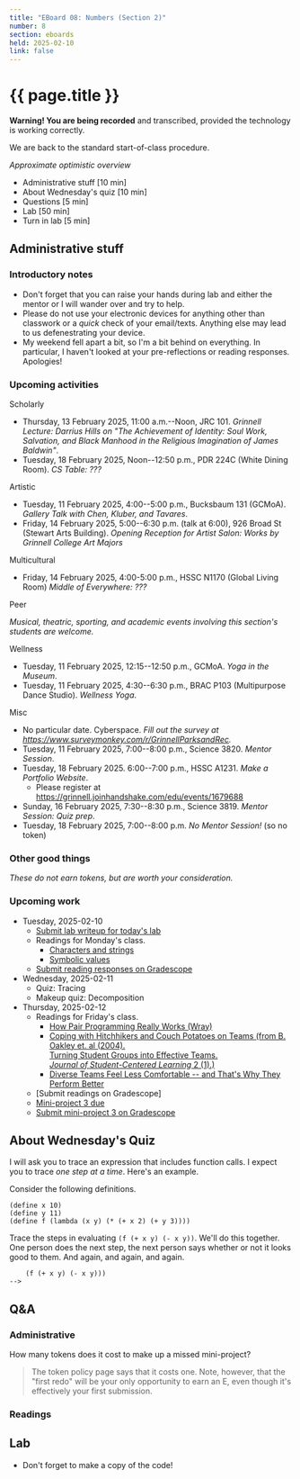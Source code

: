 ```yaml
---
title: "EBoard 08: Numbers (Section 2)"
number: 8
section: eboards
held: 2025-02-10
link: false
---
```

# {{ page.title }}

**Warning! You are being recorded** and transcribed, provided the technology
is working correctly.

We are back to the standard start-of-class procedure.

_Approximate optimistic overview_

* Administrative stuff [10 min]
* About Wednesday's quiz [10 min]
* Questions [5 min]
* Lab [50 min]
* Turn in lab [5 min]

Administrative stuff
--------------------

### Introductory notes

* Don't forget that you can raise your hands during lab and either the mentor
  or I will wander over and try to help.
* Please do not use your electronic devices for anything other than classwork
  or a _quick_ check of your email/texts. Anything else may lead to us
  defenestrating your device.
* My weekend fell apart a bit, so I'm a bit behind on everything. In particular,
  I haven't looked at your pre-reflections or reading responses. Apologies!

### Upcoming activities

Scholarly

* Thursday, 13 February 2025, 11:00 a.m.--Noon, JRC 101.
  _Grinnell Lecture: Darrius Hills on "The Achievement of Identity: Soul Work, Salvation, and Black Manhood in the Religious Imagination of James Baldwin"_.
* Tuesday, 18 February 2025, Noon--12:50 p.m., PDR 224C (White Dining Room).
  _CS Table: ???_

Artistic

* Tuesday, 11 February 2025, 4:00--5:00 p.m., Bucksbaum 131 (GCMoA).
  _Gallery Talk with Chen, Kluber, and Tavares_.
* Friday, 14 February 2025, 5:00--6:30 p.m. (talk at 6:00), 926 Broad St (Stewart Arts Building).
  _Opening Reception for Artist Salon: Works by Grinnell College Art Majors_

Multicultural

* Friday, 14 February 2025, 4:00-5:00 p.m., HSSC N1170 (Global Living Room)
  _Middle of Everywhere: ???_

Peer

_Musical, theatric, sporting, and academic events involving this section's
students are welcome._

Wellness

* Tuesday, 11 February 2025, 12:15--12:50 p.m., GCMoA.
  _Yoga in the Museum_.
* Tuesday, 11 February 2025, 4:30--6:30 p.m., 
  BRAC P103 (Multipurpose Dance Studio).
  _Wellness Yoga_.

Misc

* No particular date. Cyberspace.
  _Fill out the survey at <https://www.surveymonkey.com/r/GrinnellParksandRec>._
* Tuesday, 11 February 2025, 7:00--8:00 p.m., Science 3820.
  _Mentor Session_.
* Tuesday, 18 February 2025. 6:00--7:00 p.m., HSSC A1231.
  _Make a Portfolio Website_.
    * Please register at <https://grinnell.joinhandshake.com/edu/events/1679688>
* Sunday, 16 February 2025, 7:30--8:30 p.m., Science 3819. 
  _Mentor Session: Quiz prep_.
* Tuesday, 18 February 2025, 7:00--8:00 p.m.
  _No Mentor Session!_ (so no token)

### Other good things

_These do not earn tokens, but are worth your consideration._

### Upcoming work

* Tuesday, 2025-02-10
    * [Submit lab writeup for today's lab](https://www.gradescope.com/courses/948769/assignments/5760010)
    * Readings for Monday's class.
        * [Characters and strings](../readings/strings)
        * [Symbolic values](../readings/symbols)
    * [Submit reading responses on Gradescope](https://www.gradescope.com/courses/948769/assignments/5732140)
* Wednesday, 2025-02-11
    * Quiz: Tracing
    * Makeup quiz: Decomposition
* Thursday, 2025-02-12
    * Readings for Friday's class.
        * [How Pair Programming Really Works (Wray)](../files/PairProgramming.pdf)
        * [Coping with Hitchhikers and Couch Potatoes on Teams 
          (from B. Oakley et. al (2004).  
          Turning Student Groups into Effective Teams.  
          _Journal of Student-Centered Learning_ 2 (1).)](../files/OakleyHitchhikers2004.pdf)
        * [Diverse Teams Feel Less Comfortable -- and That's Why They Perform Better](..files/DiverseTeams2016.pdf)
    * [Submit readings on Gradescope]
    * [Mini-project 3 due](../mps/mp03)
    * [Submit mini-project 3 on Gradescope](https://www.gradescope.com/courses/948769/assignments/5758831)

About Wednesday's Quiz
----------------------

I will ask you to trace an expression that includes function calls. I expect
you to trace _one step at a time_. Here's an example.

Consider the following definitions.

```
(define x 10)
(define y 11)
(define f (lambda (x y) (* (+ x 2) (+ y 3))))
```

Trace the steps in evaluating `(f (+ x y) (- x y))`. We'll do this together.
One person does the next step, the next person says whether or not it looks
good to them. And again, and again, and again.

```
    (f (+ x y) (- x y)))
--> 
```

Q&A
---

### Administrative

How many tokens does it cost to make up a missed mini-project?

> The token policy page says that it costs one. Note, however, that the
  "first redo" will be your only opportunity to earn an E, even though it's
  effectively your first submission.

### Readings

Lab
---

* Don't forget to make a copy of the code!

